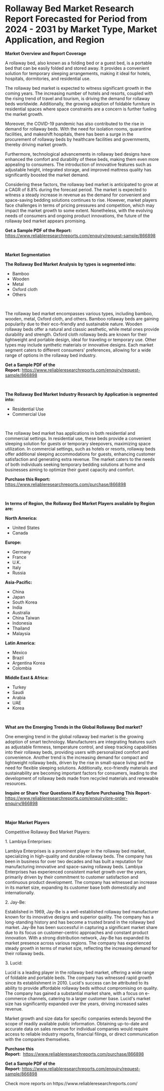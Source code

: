 <p><h1>Rollaway Bed Market Research Report Forecasted for Period from 2024 -  2031 by Market Type, Market Application, and Region</h1></p><p><strong>Market Overview and Report Coverage</strong></p>
<p><p>A rollaway bed, also known as a folding bed or a guest bed, is a portable bed that can be easily folded and stored away. It provides a convenient solution for temporary sleeping arrangements, making it ideal for hotels, hospitals, dormitories, and residential use.</p><p>The rollaway bed market is expected to witness significant growth in the coming years. The increasing number of hotels and resorts, coupled with the rising trend of travel and tourism, is driving the demand for rollaway beds worldwide. Additionally, the growing adoption of foldable furniture in residential spaces where space constraints are a concern is further fueling the market growth.</p><p>Moreover, the COVID-19 pandemic has also contributed to the rise in demand for rollaway beds. With the need for isolation rooms, quarantine facilities, and makeshift hospitals, there has been a surge in the procurement of rollaway beds by healthcare facilities and governments, thereby driving market growth.</p><p>Furthermore, technological advancements in rollaway bed designs have enhanced the comfort and durability of these beds, making them even more appealing to consumers. The introduction of innovative features such as adjustable height, integrated storage, and improved mattress quality has significantly boosted the market demand.</p><p>Considering these factors, the rollaway bed market is anticipated to grow at a CAGR of 8.8% during the forecast period. The market is expected to witness a steady increase in revenue as the demand for convenient and space-saving bedding solutions continues to rise. However, market players face challenges in terms of pricing pressures and competition, which may impact the market growth to some extent. Nonetheless, with the evolving needs of consumers and ongoing product innovations, the future of the rollaway bed market appears promising.</p></p>
<p><strong>Get a Sample PDF of the Report:</strong> <a href="https://www.reliableresearchreports.com/enquiry/request-sample/866898">https://www.reliableresearchreports.com/enquiry/request-sample/866898</a></p>
<p>&nbsp;</p>
<p><strong>Market Segmentation</strong></p>
<p><strong>The Rollaway Bed Market Analysis by types is segmented into:</strong></p>
<p><ul><li>Bamboo</li><li>Wooden</li><li>Metal</li><li>Oxford cloth</li><li>Others</li></ul></p>
<p>&nbsp;</p>
<p><p>The rollaway bed market encompasses various types, including bamboo, wooden, metal, Oxford cloth, and others. Bamboo rollaway beds are gaining popularity due to their eco-friendly and sustainable nature. Wooden rollaway beds offer a natural and classic aesthetic, while metal ones provide durability and strength. Oxford cloth rollaway beds are known for their lightweight and portable design, ideal for traveling or temporary use. Other types may include synthetic materials or innovative designs. Each market segment caters to different consumers' preferences, allowing for a wide range of options in the rollaway bed industry.</p></p>
<p><strong>Get a Sample PDF of the Report:</strong>&nbsp;<a href="https://www.reliableresearchreports.com/enquiry/request-sample/866898">https://www.reliableresearchreports.com/enquiry/request-sample/866898</a></p>
<p>&nbsp;</p>
<p><strong>The Rollaway Bed Market Industry Research by Application is segmented into:</strong></p>
<p><ul><li>Residential Use</li><li>Commercial Use</li></ul></p>
<p>&nbsp;</p>
<p><p>The rollaway bed market has applications in both residential and commercial settings. In residential use, these beds provide a convenient sleeping solution for guests or temporary sleepovers, maximizing space utilization. In commercial settings, such as hotels or resorts, rollaway beds offer additional sleeping accommodations for guests, enhancing customer satisfaction and generating extra revenue. The market caters to the needs of both individuals seeking temporary bedding solutions at home and businesses aiming to optimize their guest capacity and comfort.</p></p>
<p><strong>Purchase this Report:</strong>&nbsp; <a href="https://www.reliableresearchreports.com/purchase/866898">https://www.reliableresearchreports.com/purchase/866898</a></p>
<p>&nbsp;</p>
<p><strong>In terms of Region, the Rollaway Bed Market Players available by Region are:</strong></p>
<p>
    <p> <strong> North America: </strong>
        <ul>
            <li>United States</li>
            <li>Canada</li>
        </ul>
        </p> 
    <p> <strong> Europe: </strong>
        <ul>
            <li>Germany</li>
            <li>France</li>
            <li>U.K.</li>
            <li>Italy</li>
            <li>Russia</li>
        </ul>
        </p> 
    <p> <strong> Asia-Pacific: </strong>
        <ul>
            <li>China</li>
            <li>Japan</li>
            <li>South Korea</li>
            <li>India</li>
            <li>Australia</li>
            <li>China Taiwan</li>
            <li>Indonesia</li>
            <li>Thailand</li>
            <li>Malaysia</li>
        </ul>
        </p> 
    <p> <strong> Latin America: </strong>
        <ul>
            <li>Mexico</li>
            <li>Brazil</li>
            <li>Argentina Korea</li>
            <li>Colombia</li>
        </ul>
        </p> 
    <p> <strong> Middle East & Africa: </strong>
        <ul>
            <li>Turkey</li>
            <li>Saudi</li>
            <li>Arabia</li>
            <li>UAE</li>
            <li>Korea</li>
        </ul>
    </p>
    </p>
<p>&nbsp;</p>
<p><strong>What are the Emerging Trends in the Global Rollaway Bed market?</strong></p>
<p><p>One emerging trend in the global rollaway bed market is the growing adoption of smart technology. Manufacturers are integrating features such as adjustable firmness, temperature control, and sleep tracking capabilities into their rollaway beds, providing users with personalized comfort and convenience. Another trend is the increasing demand for compact and lightweight rollaway beds, driven by the rise in small-space living and the need for flexible sleeping solutions. Additionally, eco-friendly materials and sustainability are becoming important factors for consumers, leading to the development of rollaway beds made from recycled materials and renewable resources.</p></p>
<p><strong>Inquire or Share Your Questions If Any Before Purchasing This Report</strong>- <a href="https://www.reliableresearchreports.com/enquiry/pre-order-enquiry/866898">https://www.reliableresearchreports.com/enquiry/pre-order-enquiry/866898</a></p>
<p>&nbsp;</p>
<p><strong>Major Market Players</strong></p>
<p><p>Competitive Rollaway Bed Market Players:</p><p>1. Lambiya Enterprises:</p><p>Lambiya Enterprises is a prominent player in the rollaway bed market, specializing in high-quality and durable rollaway beds. The company has been in business for over two decades and has built a reputation for manufacturing innovative and space-saving rollaway beds. Lambiya Enterprises has experienced consistent market growth over the years, primarily driven by their commitment to customer satisfaction and continuous product development. The company has witnessed an increase in its market size, expanding its customer base both domestically and internationally.</p><p>2. Jay-Be:</p><p>Established in 1969, Jay-Be is a well-established rollaway bed manufacturer known for its innovative designs and superior quality. The company has a long-standing history and has become a trusted brand in the rollaway bed market. Jay-Be has been successful in capturing a significant market share due to its focus on customer-centric approaches and constant product innovation. With a strong distribution network, Jay-Be has expanded its market presence across various regions. The company has experienced steady growth in terms of market size, reflecting the increasing demand for their rollaway beds.</p><p>3. Lucid:</p><p>Lucid is a leading player in the rollaway bed market, offering a wide range of foldable and portable beds. The company has witnessed rapid growth since its establishment in 2010. Lucid's success can be attributed to its ability to provide affordable rollaway beds without compromising on quality. The company has gained a substantial market share, with a focus on e-commerce channels, catering to a larger customer base. Lucid's market size has significantly expanded over the years, driving increased sales revenue.</p><p>Market growth and size data for specific companies extends beyond the scope of readily available public information. Obtaining up-to-date and accurate data on sales revenue for individual companies would require access to reliable industry reports, financial filings, or direct communication with the companies themselves.</p></p>
<p><strong>Purchase this Report:</strong>&nbsp;&nbsp;<a href="https://www.reliableresearchreports.com/purchase/866898">https://www.reliableresearchreports.com/purchase/866898</a></p>
<p></p>
<p><strong>Get a Sample PDF of the Report:</strong>&nbsp;<a href="https://www.reliableresearchreports.com/enquiry/request-sample/866898">https://www.reliableresearchreports.com/enquiry/request-sample/866898</a></p>
<p>Check more reports on https://www.reliableresearchreports.com/</p>